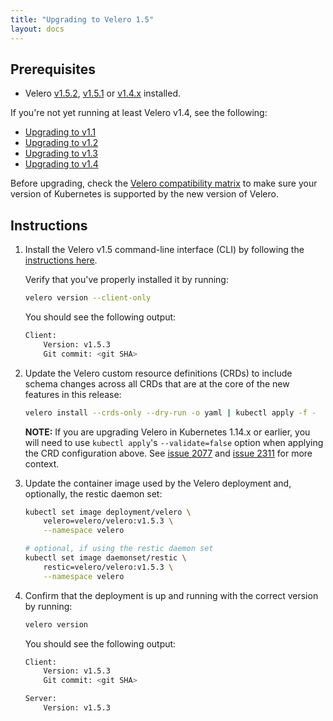 ```yaml
---
title: "Upgrading to Velero 1.5"
layout: docs
---
```


## Prerequisites

- Velero [v1.5.2][9], [v1.5.1][8] or [v1.4.x][5] installed.

If you're not yet running at least Velero v1.4, see the following:

- [Upgrading to v1.1][1]
- [Upgrading to v1.2][2]
- [Upgrading to v1.3][3]
- [Upgrading to v1.4][4]

Before upgrading, check the [Velero compatibility matrix](https://github.com/vmware-tanzu/velero#velero-compatabilty-matrix) to make sure your version of Kubernetes is supported by the new version of Velero.

## Instructions

1. Install the Velero v1.5 command-line interface (CLI) by following the [instructions here][0].

    Verify that you've properly installed it by running:

    ```bash
    velero version --client-only
    ```

    You should see the following output:

    ```bash
    Client:
        Version: v1.5.3
        Git commit: <git SHA>
    ```

1. Update the Velero custom resource definitions (CRDs) to include schema changes across all CRDs that are at the core of the new features in this release:

    ```bash
    velero install --crds-only --dry-run -o yaml | kubectl apply -f -
    ```

    **NOTE:** If you are upgrading Velero in Kubernetes 1.14.x or earlier, you will need to use `kubectl apply`'s `--validate=false` option when applying the CRD configuration above. See [issue 2077][6] and [issue 2311][7] for more context.

1. Update the container image used by the Velero deployment and, optionally, the restic daemon set:

    ```bash
    kubectl set image deployment/velero \
        velero=velero/velero:v1.5.3 \
        --namespace velero

    # optional, if using the restic daemon set
    kubectl set image daemonset/restic \
        restic=velero/velero:v1.5.3 \
        --namespace velero
    ```

1. Confirm that the deployment is up and running with the correct version by running:

    ```bash
    velero version
    ```

    You should see the following output:

    ```bash
    Client:
        Version: v1.5.3
        Git commit: <git SHA>

    Server:
        Version: v1.5.3
    ```

[0]: basic-install.md#install-the-cli
[1]: /docs/v1.1.0/upgrade-to-1.1/
[2]: /docs/v1.2.0/upgrade-to-1.2/
[3]: /docs/v1.3.2/upgrade-to-1.3/
[4]: /docs/v1.4/upgrade-to-1.4/
[5]: https://github.com/vmware-tanzu/velero/releases/tag/v1.4.2
[6]: https://github.com/vmware-tanzu/velero/issues/2077
[7]: https://github.com/vmware-tanzu/velero/issues/2311
[8]: https://github.com/vmware-tanzu/velero/releases/tag/v1.5.1
[9]: https://github.com/vmware-tanzu/velero/releases/tag/v1.5.2
